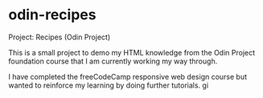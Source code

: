 # odin-recipes
Project: Recipes (Odin Project)

This is a small project to demo my HTML knowledge from the Odin Project foundation course that I am currently working my way through.

I have completed the freeCodeCamp responsive web design course but wanted to reinforce my learning by doing further tutorials. gi
